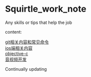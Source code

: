 # Squirtle_work_note
Any skills or tips that help the job

content:

[git相关内容和常见命令](./git.md)  
[ios端相关内容](./ios.md)  
[objective-c](./oc.md)  
[音视频开发](./video_audio.md)


Continually updating

